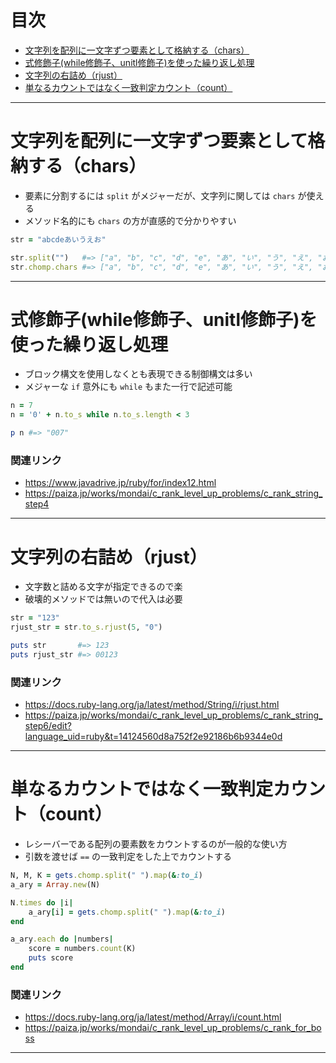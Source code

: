 # 目次
- [文字列を配列に一文字ずつ要素として格納する（chars）](#文字列を配列に一文字ずつ要素として格納する（chars）)
- [式修飾子(while修飾子、unitl修飾子)を使った繰り返し処理](#式修飾子(while修飾子、unitl修飾子)を使った繰り返し処理)
- [文字列の右詰め（rjust）](#文字列の右詰め（rjust）)
- [単なるカウントではなく一致判定カウント（count）](#文字列の右詰め（rjust）)

---

# 文字列を配列に一文字ずつ要素として格納する（chars）
* 要素に分割するには `split` がメジャーだが、文字列に関しては `chars` が使える
* メソッド名的にも `chars` の方が直感的で分かりやすい

```ruby
str = "abcdeあいうえお"

str.split("")   #=> ["a", "b", "c", "d", "e", "あ", "い", "う", "え", "お"]
str.chomp.chars #=> ["a", "b", "c", "d", "e", "あ", "い", "う", "え", "お"]
```

---

# 式修飾子(while修飾子、unitl修飾子)を使った繰り返し処理
* ブロック構文を使用しなくとも表現できる制御構文は多い
* メジャーな `if` 意外にも `while` もまた一行で記述可能

```ruby
n = 7
n = '0' + n.to_s while n.to_s.length < 3

p n #=> "007"
```

### 関連リンク
* https://www.javadrive.jp/ruby/for/index12.html
* https://paiza.jp/works/mondai/c_rank_level_up_problems/c_rank_string_step4

---

# 文字列の右詰め（rjust）
* 文字数と詰める文字が指定できるので楽
* 破壊的メソッドでは無いので代入は必要

```ruby
str = "123"
rjust_str = str.to_s.rjust(5, "0")

puts str       #=> 123
puts rjust_str #=> 00123
```

### 関連リンク
* https://docs.ruby-lang.org/ja/latest/method/String/i/rjust.html
* https://paiza.jp/works/mondai/c_rank_level_up_problems/c_rank_string_step6/edit?language_uid=ruby&t=14124560d8a752f2e92186b6b9344e0d

---

# 単なるカウントではなく一致判定カウント（count）
* レシーバーである配列の要素数をカウントするのが一般的な使い方
* 引数を渡せば `==` の一致判定をした上でカウントする

```ruby
N, M, K = gets.chomp.split(" ").map(&:to_i)
a_ary = Array.new(N)

N.times do |i|
    a_ary[i] = gets.chomp.split(" ").map(&:to_i)
end

a_ary.each do |numbers|
    score = numbers.count(K)
    puts score
end
```

### 関連リンク
* https://docs.ruby-lang.org/ja/latest/method/Array/i/count.html
* https://paiza.jp/works/mondai/c_rank_level_up_problems/c_rank_for_boss

---


